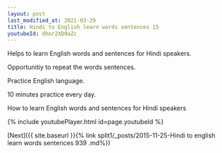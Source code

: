 ```yaml
---
layout: post
last_modified_at: 2021-03-29
title: Hindi to English learn words sentences 15 
youtubeId: dhor2XD9aZc
---
```

 
 
Helps to learn English words and sentences for Hindi speakers.

Opportunitiy to repeat the words sentences. 

Practice English language. 
 
10 minutes practice every day. 
 
How to learn English words and sentences for Hindi speakers 
 
{% include youtubePlayer.html id=page.youtubeId %}
 
 
[Next]({{ site.baseurl }}{% link  split1/_posts/2015-11-25-Hindi to english learn words sentences 939 .md%})
 
